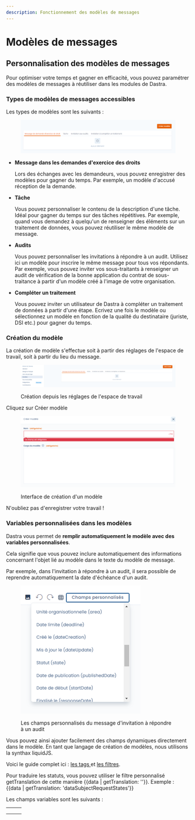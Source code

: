 ```yaml
---
description: Fonctionnement des modèles de messages
---
```


# Modèles de messages

## Personnalisation des modèles de messages



Pour optimiser votre temps et gagner en efficacité, vous pouvez paramétrer des modèles de messages à réutiliser dans les modules de Dastra.



### Types de modèles de messages accessibles&#x20;

Les types de modèles sont les suivants :

<figure><img src="../../.gitbook/assets/image (3) (1).png" alt=""><figcaption></figcaption></figure>

*   **Message dans les demandes d'exercice des droits**

    Lors des échanges avec les demandeurs, vous pouvez enregistrer des modèles pour gagner du temps. Par exemple, un modèle d'accusé réception de la demande.
*   **Tâche**

    Vous pouvez personnaliser le contenu de la description d'une tâche. Idéal pour gagner du temps sur des tâches répétitives. Par exemple, quand vous demandez à quelqu'un de renseigner des éléments sur un traitement de données, vous pouvez réutiliser le même modèle de message.&#x20;
*   **Audits**

    Vous pouvez personnaliser les invitations à répondre à un audit. Utilisez ici un modèle pour inscrire le même message pour tous vos répondants. Par exemple, vous pouvez inviter vos sous-traitants à renseigner un audit de vérification de la bonne application du contrat de sous-traitance à partir d'un modèle créé à l'image de votre organisation.
*   **Compléter un traitement**

    Vous pouvez inviter un utilisateur de Dastra à compléter un traitement de données à partir d'une étape. Ecrivez une fois le modèle ou sélectionnez un modèle en fonction de la qualité du destinataire (juriste, DSI etc.) pour gagner du temps.&#x20;

### Création du modèle

La création de modèle s'effectue soit à partir des réglages de l'espace de travail, soit à partir du lieu du message.&#x20;

<figure><img src="../../.gitbook/assets/image (1) (1) (2).png" alt=""><figcaption><p>Création depuis les réglages de l'espace de travail</p></figcaption></figure>

Cliquez sur Créer modèle

<figure><img src="../../.gitbook/assets/image (4) (1).png" alt=""><figcaption><p>Interface de création d'un modèle</p></figcaption></figure>

N'oubliez pas d'enregistrer votre travail !

### Variables personnalisées dans les modèles

Dastra vous permet de **remplir automatiquement le modèle avec des variables personnalisées**.&#x20;

Cela signifie que vous pouvez inclure automatiquement des informations concernant l'objet lié au modèle dans le texte du modèle de message.&#x20;

Par exemple, dans l'invitation à répondre à un audit, il sera possible de reprendre automatiquement la date d'échéance d'un audit.&#x20;

<figure><img src="../../.gitbook/assets/image (2) (1) (2).png" alt=""><figcaption><p>Les champs personnalisés du message d'invitation à répondre à un audit</p></figcaption></figure>



Vous pouvez ainsi ajouter facilement des champs dynamiques directement dans le modèle. En tant que langage de création de modèles, nous utilisons la synthax liquidJS.&#x20;

Voici le guide complet ici : [les tags ](https://liquidjs.com/tags/overview.html)et [les filtres](https://liquidjs.com/filters/overview.html).&#x20;

Pour traduire les statuts, vous pouvez utiliser le filtre personnalisé getTranslation de cette manière \{{data | getTranslation: ''\}}. Exemple : \{{data | getTranslation: 'dataSubjectRequestStates'\}}



Les champs variables sont les suivants :&#x20;



|   |   |   |
| - | - | - |
|   |   |   |
|   |   |   |
|   |   |   |
